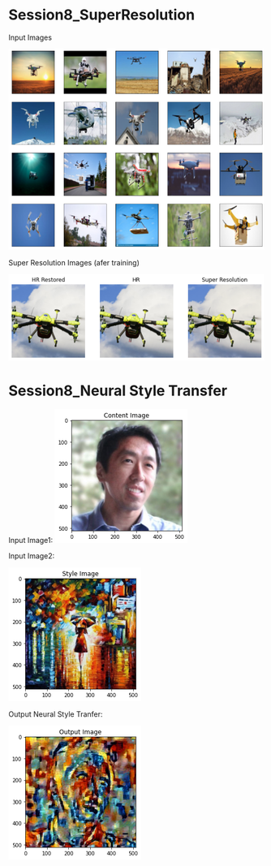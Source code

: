 # Session8_SuperResolution

Input Images

![](https://github.com/EVA4Phase2Work/Session8_SuperResolution/blob/main/test_images/Drones.png)

Super Resolution Images (afer training)

![](https://github.com/EVA4Phase2Work/Session8_SuperResolution/blob/main/test_images/DronesSR.png)


# Session8_Neural Style Transfer


Input Image1:
![](https://github.com/EVA4Phase2Work/Session8_SuperResolution/blob/main/test_images/Andrew.png)

Input Image2:

![](https://github.com/EVA4Phase2Work/Session8_SuperResolution/blob/main/test_images/style.png)

Output Neural Style Tranfer:

![](https://github.com/EVA4Phase2Work/Session8_SuperResolution/blob/main/test_images/output.png)



